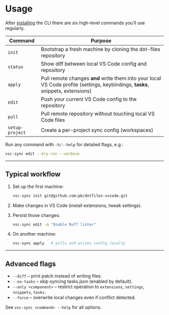 # Usage

After [installing](installation.md) the CLI there are six high-level commands you’ll use regularly.

| Command | Purpose |
|---------|---------|
| `init`  | Bootstrap a fresh machine by cloning the dot-files repository |
| `status`| Show diff between local VS Code config and repository |
| `apply` | Pull remote changes **and** write them into your local VS Code profile (settings, keybindings, **tasks**, snippets, extensions) |
| `edit`  | Push your current VS Code config to the repository |
| `pull`  | Pull remote repository without touching local VS Code files |
| `setup-project` | Create a per-project sync config (workspaces) |

Run any command with `-h/--help` for detailed flags, e.g.:

```bash
vsc-sync edit --dry-run --verbose
```

---

## Typical workflow

1. Set up the first machine:

   ```bash
   vsc-sync init git@github.com:pb/dotfiles-vscode.git
   ```

2. Make changes in VS Code (install extensions, tweak settings).

3. Persist those changes:

   ```bash
   vsc-sync edit -m "Enable Ruff linter"
   ```

4. On another machine:

   ```bash
   vsc-sync apply   # pulls and writes config locally
   ```

---

## Advanced flags

* `--diff` – print patch instead of writing files.
* `--no-tasks` – skip syncing tasks.json (enabled by default).
* `--only <component>` – restrict operation to `extensions`, `settings`, `snippets`, `tasks`.
* `--force` – overwrite local changes even if conflict detected.

See `vsc-sync <command> --help` for all options.
